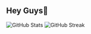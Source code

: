 ## Hey Guys👋
  ![GitHub Stats](https://github-readme-stats.vercel.app/api?username=YOUR_USERNAME&show_icons=true&theme=radical)
  ![GitHub Streak](https://streak-stats.demolab.com?user=YOUR_USERNAME&theme=radical)


<!--
**Dhairya329/Dhairya329** is a ✨ _special_ ✨ repository because its `README.md` (this file) appears on your GitHub profile.

Here are some ideas to get you started:

- 🔭 I’m currently working on ...
- 🌱 I’m currently learning ...
- 👯 I’m looking to collaborate on ...
- 🤔 I’m looking for help with ...
- 💬 Ask me about ...
- 📫 How to reach me: ...
- 😄 Pronouns: ...
- ⚡ Fun fact: ...
-->
